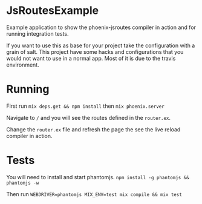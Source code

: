 # JsRoutesExample

Example application to show the phoenix-jsroutes compiler in action and for
running integration tests.

If you want to use this as base for your project take the configuration with a grain
of salt. This project have some hacks and configurations that you would not want
to use in a normal app. Most of it is due to the travis environment.

# Running

First run `mix deps.get && npm install` then `mix phoenix.server`

Navigate to `/` and you will see the routes defined in the `router.ex`.

Change the `router.ex` file and refresh the page the see the live reload compiler in action.

# Tests

You will need to install and start phantomjs. `npm install -g phantomjs && phantomjs -w`

Then run `WEBDRIVER=phantomjs MIX_ENV=test mix compile && mix test`
